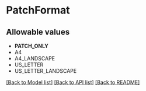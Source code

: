 # PatchFormat


## Allowable values

* **PATCH_ONLY**
* A4
* A4_LANDSCAPE
* US_LETTER
* US_LETTER_LANDSCAPE

[[Back to Model list]](../../README.md#documentation-for-models) [[Back to API list]](../../README.md#documentation-for-api-endpoints) [[Back to README]](../../README.md)


